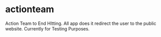 # actionteam
Action Team to End HItting. All app does it redirect the user to the public website. Currently for Testing Purposes.
